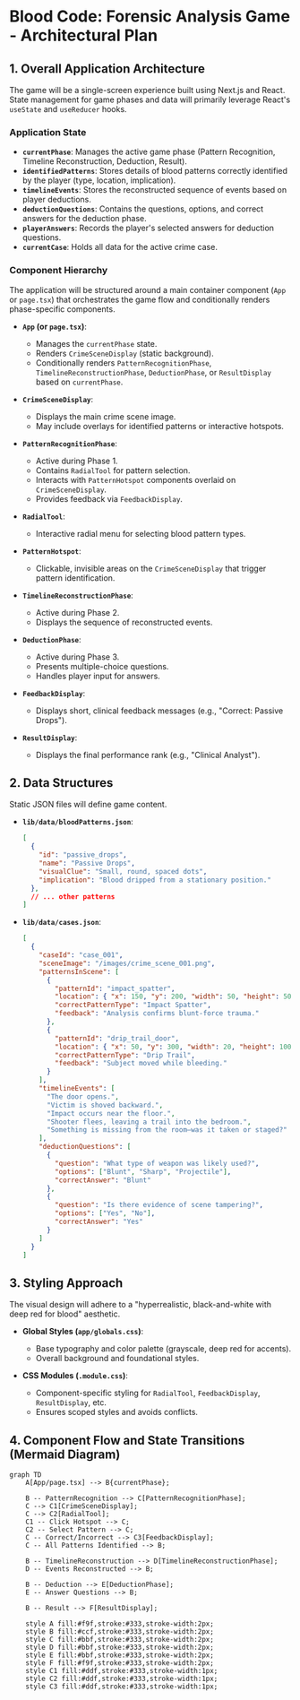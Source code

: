 # Blood Code: Forensic Analysis Game - Architectural Plan

## 1. Overall Application Architecture

The game will be a single-screen experience built using Next.js and React. State management for game phases and data will primarily leverage React's `useState` and `useReducer` hooks.

### Application State

*   **`currentPhase`**: Manages the active game phase (Pattern Recognition, Timeline Reconstruction, Deduction, Result).
*   **`identifiedPatterns`**: Stores details of blood patterns correctly identified by the player (type, location, implication).
*   **`timelineEvents`**: Stores the reconstructed sequence of events based on player deductions.
*   **`deductionQuestions`**: Contains the questions, options, and correct answers for the deduction phase.
*   **`playerAnswers`**: Records the player's selected answers for deduction questions.
*   **`currentCase`**: Holds all data for the active crime case.

### Component Hierarchy

The application will be structured around a main container component (`App` or `page.tsx`) that orchestrates the game flow and conditionally renders phase-specific components.

*   **`App` (or `page.tsx`)**:
    *   Manages the `currentPhase` state.
    *   Renders `CrimeSceneDisplay` (static background).
    *   Conditionally renders `PatternRecognitionPhase`, `TimelineReconstructionPhase`, `DeductionPhase`, or `ResultDisplay` based on `currentPhase`.

*   **`CrimeSceneDisplay`**:
    *   Displays the main crime scene image.
    *   May include overlays for identified patterns or interactive hotspots.

*   **`PatternRecognitionPhase`**:
    *   Active during Phase 1.
    *   Contains `RadialTool` for pattern selection.
    *   Interacts with `PatternHotspot` components overlaid on `CrimeSceneDisplay`.
    *   Provides feedback via `FeedbackDisplay`.

*   **`RadialTool`**:
    *   Interactive radial menu for selecting blood pattern types.

*   **`PatternHotspot`**:
    *   Clickable, invisible areas on the `CrimeSceneDisplay` that trigger pattern identification.

*   **`TimelineReconstructionPhase`**:
    *   Active during Phase 2.
    *   Displays the sequence of reconstructed events.

*   **`DeductionPhase`**:
    *   Active during Phase 3.
    *   Presents multiple-choice questions.
    *   Handles player input for answers.

*   **`FeedbackDisplay`**:
    *   Displays short, clinical feedback messages (e.g., "Correct: Passive Drops").

*   **`ResultDisplay`**:
    *   Displays the final performance rank (e.g., "Clinical Analyst").

## 2. Data Structures

Static JSON files will define game content.

*   **`lib/data/bloodPatterns.json`**:
    ```json
    [
      {
        "id": "passive_drops",
        "name": "Passive Drops",
        "visualClue": "Small, round, spaced dots",
        "implication": "Blood dripped from a stationary position."
      },
      // ... other patterns
    ]
    ```

*   **`lib/data/cases.json`**:
    ```json
    [
      {
        "caseId": "case_001",
        "sceneImage": "/images/crime_scene_001.png",
        "patternsInScene": [
          {
            "patternId": "impact_spatter",
            "location": { "x": 150, "y": 200, "width": 50, "height": 50 },
            "correctPatternType": "Impact Spatter",
            "feedback": "Analysis confirms blunt-force trauma."
          },
          {
            "patternId": "drip_trail_door",
            "location": { "x": 50, "y": 300, "width": 20, "height": 100 },
            "correctPatternType": "Drip Trail",
            "feedback": "Subject moved while bleeding."
          }
        ],
        "timelineEvents": [
          "The door opens.",
          "Victim is shoved backward.",
          "Impact occurs near the floor.",
          "Shooter flees, leaving a trail into the bedroom.",
          "Something is missing from the room—was it taken or staged?"
        ],
        "deductionQuestions": [
          {
            "question": "What type of weapon was likely used?",
            "options": ["Blunt", "Sharp", "Projectile"],
            "correctAnswer": "Blunt"
          },
          {
            "question": "Is there evidence of scene tampering?",
            "options": ["Yes", "No"],
            "correctAnswer": "Yes"
          }
        ]
      }
    ]
    ```

## 3. Styling Approach

The visual design will adhere to a "hyperrealistic, black-and-white with deep red for blood" aesthetic.

*   **Global Styles (`app/globals.css`)**:
    *   Base typography and color palette (grayscale, deep red for accents).
    *   Overall background and foundational styles.

*   **CSS Modules (`.module.css`)**:
    *   Component-specific styling for `RadialTool`, `FeedbackDisplay`, `ResultDisplay`, etc.
    *   Ensures scoped styles and avoids conflicts.

## 4. Component Flow and State Transitions (Mermaid Diagram)

```mermaid
graph TD
    A[App/page.tsx] --> B{currentPhase};

    B -- PatternRecognition --> C[PatternRecognitionPhase];
    C --> C1[CrimeSceneDisplay];
    C --> C2[RadialTool];
    C1 -- Click Hotspot --> C;
    C2 -- Select Pattern --> C;
    C -- Correct/Incorrect --> C3[FeedbackDisplay];
    C -- All Patterns Identified --> B;

    B -- TimelineReconstruction --> D[TimelineReconstructionPhase];
    D -- Events Reconstructed --> B;

    B -- Deduction --> E[DeductionPhase];
    E -- Answer Questions --> B;

    B -- Result --> F[ResultDisplay];

    style A fill:#f9f,stroke:#333,stroke-width:2px;
    style B fill:#ccf,stroke:#333,stroke-width:2px;
    style C fill:#bbf,stroke:#333,stroke-width:2px;
    style D fill:#bbf,stroke:#333,stroke-width:2px;
    style E fill:#bbf,stroke:#333,stroke-width:2px;
    style F fill:#f9f,stroke:#333,stroke-width:2px;
    style C1 fill:#ddf,stroke:#333,stroke-width:1px;
    style C2 fill:#ddf,stroke:#333,stroke-width:1px;
    style C3 fill:#ddf,stroke:#333,stroke-width:1px;